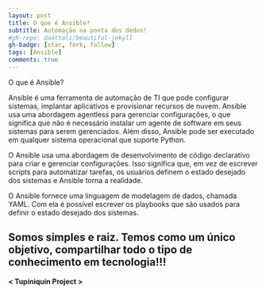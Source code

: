 ```yaml
---
layout: post
title: O que é Ansible?
subtitle: Automação na ponta dos dedos!
#gh-repo: daattali/beautiful-jekyll
gh-badge: [star, fork, follow]
tags: [Ansible]
comments: true
---
```

O que é Ansible?

Ansible é uma ferramenta de automação de TI que pode configurar sistemas, implantar aplicativos e provisionar recursos de nuvem. Ansible usa uma abordagem agentless para gerenciar configurações, o que significa que não é necessário instalar um agente de software em seus sistemas para serem gerenciados. Além disso, Ansible pode ser executado em qualquer sistema operacional que suporte Python.

O Ansible usa uma abordagem de desenvolvimento de código declarativo para criar e gerenciar configurações. Isso significa que, em vez de escrever scripts para automatizar tarefas, os usuários definem o estado desejado dos sistemas e Ansible torna a realidade. 

O Ansible fornece uma linguagem de modelagem de dados, chamada YAML. Com ela é possível escrever os playbooks que são usados para definir o estado desejado dos sistemas.

## Somos simples e raiz. Temos como um único objetivo, compartilhar todo o tipo de conhecimento em tecnologia!!!

**< Tupiniquin Project >**